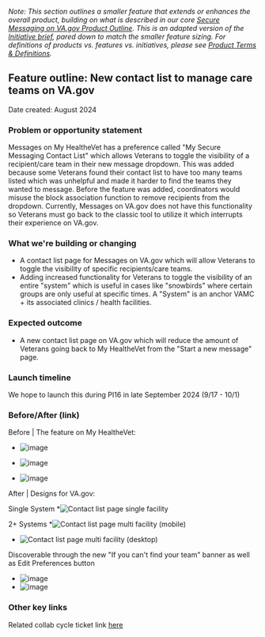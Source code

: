 *Note: This section outlines a smaller feature that extends or enhances the overall product, building on what is described in our core [Secure Messaging on VA.gov Product Outline](https://github.com/department-of-veterans-affairs/va.gov-team/tree/master/products/health-care/digital-health-modernization/mhv-to-va.gov/secure-messaging/product). This is an adapted version of the [Initiative brief](https://github.com/department-of-veterans-affairs/va.gov-team/blob/master/teams/vsa/product/initiative-brief-template.md), pared down to match the smaller feature sizing. For definitions of products vs. features vs. initiatives, please see [Product Terms & Definitions](https://depo-platform-documentation.scrollhelp.site/getting-started/product-operations-terms-and-definition).*

## Feature outline: New contact list to manage care teams on VA.gov
Date created: August 2024

### Problem or opportunity statement
Messages on My HealtheVet has a preference called "My Secure Messaging Contact List" which allows Veterans to toggle the visibility of a recipient/care team in their new message dropdown. This was added because some Veterans found their contact list to have too many teams listed which was unhelpful and made it harder to find the teams they wanted to message. Before the feature was added, coordinators would misuse the block association function to remove recipients from the dropdown. Currently, Messages on VA.gov does not have this functionality so Veterans must go back to the classic tool to utilize it which interrupts their experience on VA.gov.

### What we're building or changing
* A contact list page for Messages on VA.gov which will allow Veterans to toggle the visibility of specific recipients/care teams.
* Adding increased functionality for Veterans to toggle the visibility of an entire "system" which is useful in cases like "snowbirds" where certain groups are only useful at specific times. A "System" is an anchor VAMC + its associated clinics / health facilities.

### Expected outcome
* A new contact list page on VA.gov which will reduce the amount of Veterans going back to My HealtheVet from the "Start a new message" page.

### Launch timeline
We hope to launch this during PI16 in late September 2024 (9/17 - 10/1)


### Before/After (link) 
Before | The feature on My HealtheVet:

* ![image](https://github.com/user-attachments/assets/ff13a93c-7174-4746-8aec-73ff21ffada3)

* ![image](https://github.com/user-attachments/assets/60b882cc-ef92-4720-90d0-9a80c5da9241)

* ![image](https://github.com/user-attachments/assets/5bf79662-a38b-4ec7-a54d-41d7245805ba)


After | Designs for VA.gov:

Single System
*![Contact list page single facility ](https://github.com/user-attachments/assets/0cd7e49e-fd3e-4808-9af6-f01acda15005)

2+ Systems
*![Contact list page multi facility (mobile)](https://github.com/user-attachments/assets/e08cf94a-b5bd-4059-8a10-d16dab60a80d)
* ![Contact list page multi facility (desktop)](https://github.com/user-attachments/assets/0ac78831-890e-408f-ac29-0a1c7f4de102)

Discoverable through the new "If you can't find your team" banner as well as Edit Preferences button
* ![image](https://github.com/user-attachments/assets/57c3f2a4-6f86-41ce-8494-3a0c289c5da8)
* ![image](https://github.com/user-attachments/assets/1673eca4-8216-462b-85cd-645785e83c88)




### Other key links 
Related collab cycle ticket link [here](https://github.com/department-of-veterans-affairs/va.gov-team/issues/90850)

